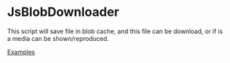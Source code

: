 JsBlobDownloader
================

This script will save file in blob cache, and this file can be download, or if is a media can be shown/reproduced.



[Examples](http://jsu.zz.mu/jsblobdownloader)
